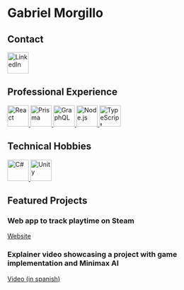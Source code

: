 <h1>Gabriel Morgillo</h1>

<h2>Contact</h2>

<p>
  <a href="https://www.linkedin.com/in/gabriel-antonio-morgillo-7447b1130/">
    <img
      width="48px"
      height="48px"
      src="https://img.icons8.com/color/48/000000/linkedin.png"
      alt="LinkedIn"
    />
  </a>
</p>

<h2>Professional Experience</h2>

<p>
  <a href="https://react.dev/" target="_blank" rel="noopener noreferrer">
    <img
      width="48px"
      height="48px"
      src="https://img.icons8.com/color/48/000000/react-native.png"
      alt="React"
    />
  </a>
  <a href="https://www.prisma.io/" target="_blank" rel="noopener noreferrer"> 
    <img
      width="48px"
      height="48px"
      src="https://avatars.githubusercontent.com/u/17219288?s=280&v=4"
      alt="Prisma"
    />
  </a>
  <a href="https://graphql.org/" target="_blank" rel="noopener noreferrer">
    <img
      width="48px"
      height="48px"
      src="https://img.icons8.com/color/48/000000/graphql.png"
      alt="GraphQL"
    />
  </a>
  <a href="https://nodejs.org" target="_blank" rel="noopener noreferrer">
    <img
      width="48px"
      height="48px"
      src="https://brandslogos.com/wp-content/uploads/images/large/nodejs-icon-logo-black-and-white.png"
      alt="Node.js"
    />
  </a>
  <a href="https://www.typescriptlang.org/" target="_blank" rel="noopener noreferrer">
    <img
      width="48px"
      height="48px"
      src="https://img.icons8.com/color/48/000000/typescript.png"
      alt="TypeScript"
    />
  </a>
</p>

<h2>Technical Hobbies</h2>

<p>
  <a href="https://learn.microsoft.com/en-us/dotnet/csharp/" target="_blank" rel="noopener noreferrer">
    <img
      width="48px"
      height="48px"
      src="https://img.icons8.com/color/48/000000/c-sharp-logo.png"
      alt="C#"
    />
  </a>
  <a href="https://unity.com" target="_blank" rel="noopener noreferrer">
    <img
      width="48px"
      height="48px"
      src="https://www.citypng.com/public/uploads/preview/unity-white-logo-icon-png-11663347637u87rvlltwq.png?v=2023050201"
      alt="Unity"
    />
  </a>
</p>

<h2>Featured Projects</h2>

<h3>Web app to track playtime on Steam</h3>

<p>
  <a href="https://gabymorgi-games.netlify.app/">Website</a>
</p>

<h3>
  Explainer video showcasing a project with game implementation and Minimax AI
</h3>

<p>
  <a href="https://www.youtube.com/watch?v=YU1uqGt966E">Video (in spanish)</a>
</p>

<!--
**gabymorgi/GabyMorgi** is a ✨ _special_ ✨ repository because its `README.md` (this file) appears on your GitHub profile.

Here are some ideas to get you started:

- 🔭 I’m currently working on ...
- 🌱 I’m currently learning ...
- 👯 I’m looking to collaborate on ...
- 🤔 I’m looking for help with ...
- 💬 Ask me about ...
- 📫 How to reach me: ...
- 😄 Pronouns: ...
- ⚡ Fun fact: ...
-->
